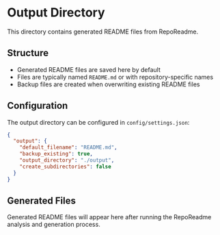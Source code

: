 # Output Directory

This directory contains generated README files from RepoReadme.

## Structure

- Generated README files are saved here by default
- Files are typically named `README.md` or with repository-specific names
- Backup files are created when overwriting existing README files

## Configuration

The output directory can be configured in `config/settings.json`:

```json
{
  "output": {
    "default_filename": "README.md",
    "backup_existing": true,
    "output_directory": "./output",
    "create_subdirectories": false
  }
}
```

## Generated Files

Generated README files will appear here after running the RepoReadme analysis and generation process.